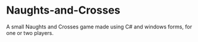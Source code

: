 # Naughts-and-Crosses
A small Naughts and Crosses game made using C# and windows forms, for one or two players. 

